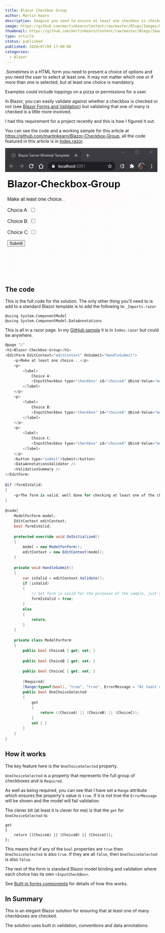 ```yaml
---
title: Blazor Checkbox Group
author: Martin Kearn
description: Imagine you need to ensure at least one checkbox is checked from a group of checkboxes. It does not matter which one, but it must be one of them. This is how to do it in Blazor.
image: https://github.com/martinkearn/Content/raw/master/Blogs/Images/ChecboxGroup.png
thumbnail: https://github.com/martinkearn/Content/raw/master/Blogs/Images/ChecboxGroup_thumb.png
type: article
status: published
published: 2020/07/09 17:00:00
categories: 
  - Blazor
---
```


.Sometimes in a HTML form you need to present a choice of options and you need the user to select at least one. It may not matter which one or if more than one is selected, but at least one choice is mandatory.

Examples could include toppings on a pizza or permissions for a user.

In Blazor, you can easily validate against whether a checkbox is checked or not (see [Blazor Forms and Validation](https://docs.microsoft.com/en-us/aspnet/core/blazor/forms-validation?view=aspnetcore-3.1)) but validating that one of many is checked is a little more involved.

I had this requirement for a project recently and this is how I figured it out.

You can see the code and a working sample for this article at https://github.com/martinkearn/Blazor-Checkbox-Group, all the code featured in this article is in [Index.razor](https://github.com/martinkearn/Blazor-Checkbox-Group/blob/master/src/Pages/Index.razor).

![A Blazor Checkbox group](https://github.com/martinkearn/Content/raw/master/Blogs/Images/Blazor-Checkbox-Group.gif)

## The code

This is the full code for the solution. The only other thing you'll need to is add to a standard Blazor template is to add the following to `_Imports.razor`

```
@using System.ComponentModel
@using System.ComponentModel.DataAnnotations
```

This is all in a razor page. In my [GitHub sample](https://github.com/martinkearn/Blazor-Checkbox-Group/blob/master/src/Pages/Index.razor) it is in `Index.razor` but could be anywhere.	

```c#
@page "/"
<h1>Blazor-Checkbox-Group</h1>
<EditForm EditContext="editContext" OnSubmit="HandleSubmit">
    <p>Make at least one choice...</p>
    <p>
        <label>
            Choice A:
            <InputCheckbox type="checkbox" id="choiceA" @bind-Value="model.ChoiceA" />
        </label>
    </p>
    <p>
        <label>
            Choice B:
            <InputCheckbox type="checkbox" id="choiceA" @bind-Value="model.ChoiceB" />
        </label>
    </p>
    <p>
        <label>
            Choice C:
            <InputCheckbox type="checkbox" id="choiceA" @bind-Value="model.ChoiceC" />
        </label>
    </p>
    <button type="submit">Submit</button>
    <DataAnnotationsValidator />
    <ValidationSummary />
</EditForm>

@if (formIsValid)
{
    <p>The form is valid, well done for checking at least one of the checkboxes.</p>
}

@code{
    ModelForForm model;
    EditContext editContext;
    bool formIsValid;

    protected override void OnInitialized()
    {
        model = new ModelForForm();
        editContext = new EditContext(model);
    }

    private void HandleSubmit()
    {
        var isValid = editContext.Validate();
        if (isValid)
        {
            // Set form is valid for the purposes of the sample, just to show that the form is valid.
            formIsValid = true;
        }
        else
        {
            return;
        }
    }

    private class ModelForForm
    {
        public bool ChoiceA { get; set; }

        public bool ChoiceB { get; set; }

        public bool ChoiceC { get; set; }

        [Required]
        [Range(typeof(bool), "true", "true", ErrorMessage = "At least one choice is required.")]
        public bool OneChoiceSelected
        {
            get
            {
                return ((ChoiceA) || (ChoiceB) || (ChoiceC));
            }
            set { }
        }
    }
}
```

## How it works

The key feature here is the `OneChoiceSelected` property. 

`OneChoiceSelected` is a property that represents the full group of checkboxes and is `Required`.

As well as being required, you can see that I have set a `Range` attribute which ensures the property's value is `true`. If it is not true the `ErrorMessage` will be shown and the model will fail validation.

The clever bit (at least it is clever for me) is that the `get` for `OneChoiceSelected` is:

```
get
{
	return ((ChoiceA) || (ChoiceB) || (ChoiceC));
};
```

This means that if any of the `bool` properties are `true` then  `OneChoiceSelected` is also `true`. If they are all `false`, then  `OneChoiceSelected` is also `false`.

The rest of the form is standard Blazor model binding and validation where each choice has its own `<InputCheckBox>`. 

See [Built-in forms components](https://docs.microsoft.com/en-us/aspnet/core/blazor/forms-validation?view=aspnetcore-3.1#built-in-forms-components) for details of how this works.

## In Summary

This is an elegant Blazor solution for ensuring that at least one of many checkboxes are checked.

The solution uses built in validation, conventions and data annotations.
